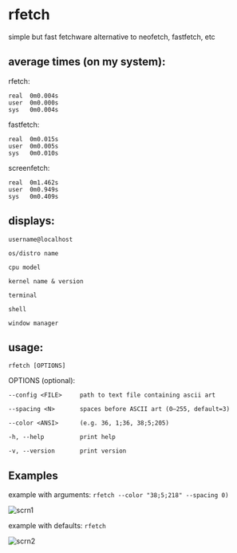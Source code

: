 # rfetch
simple but fast fetchware alternative to neofetch, fastfetch, etc

## average times (on my system):

rfetch:
```
real  0m0.004s
user  0m0.000s
sys   0m0.004s
```

fastfetch:
```
real  0m0.015s
user  0m0.005s
sys   0m0.010s
```

screenfetch:
```
real  0m1.462s
user  0m0.949s
sys   0m0.409s
```

## displays:

`username@localhost`
   
`os/distro name`
   
`cpu model`

`kernel name & version`

`terminal`

`shell`

`window manager`

## usage:

`rfetch [OPTIONS]`

OPTIONS (optional):

`--config <FILE>     path to text file containing ascii art`
    
`--spacing <N>       spaces before ASCII art (0–255, default=3)`
    
`--color <ANSI>      (e.g. 36, 1;36, 38;5;205)`
    
`-h, --help          print help`
    
`-v, --version       print version`
    
## Examples

example with arguments:
```rfetch --color "38;5;218" --spacing 0)```

![scrn1](https://i.imgur.com/WoRYSjY.png)

example with defaults:
```rfetch```

![scrn2](https://i.imgur.com/i3PKCmO.png)
